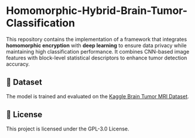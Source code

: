 # Homomorphic-Hybrid-Brain-Tumor-Classification

This repository contains the implementation of a framework that integrates **homomorphic encryption** with **deep learning** to ensure data privacy while maintaining high classification performance. It combines CNN-based image features with block-level statistical descriptors to enhance tumor detection accuracy.

## 📂 Dataset
The model is trained and evaluated on the [Kaggle Brain Tumor MRI Dataset](https://www.kaggle.com/datasets/masoudnickparvar/brain-tumor-mri-dataset).

## 📜 License
This project is licensed under the GPL-3.0 License.

